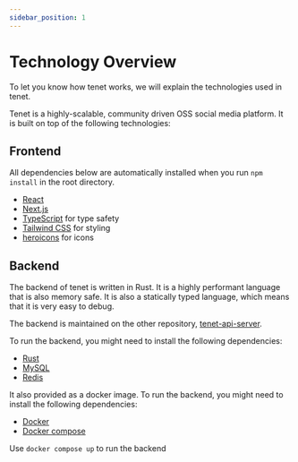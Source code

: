 ```yaml
---
sidebar_position: 1
---
```


# Technology Overview

To let you know how tenet works, we will explain the technologies used in tenet.

Tenet is a highly-scalable, community driven OSS social media platform. It is built on top of the following technologies:

## Frontend

All dependencies below are automatically installed when you run `npm install` in the root directory.

- [React](https://reactjs.org/)
- [Next.js](https://nextjs.org/)
- [TypeScript](https://www.typescriptlang.org/) for type safety
- [Tailwind CSS](https://tailwindcss.com/) for styling
- [heroicons](https://heroicons.com/) for icons


## Backend

The backend of tenet is written in Rust. It is a highly performant language that is also memory safe. It is also a statically typed language, which means that it is very easy to debug.

The backend is maintained on the other repository, [tenet-api-server](https://github.com/trishulaorg/tenet-api-server).

To run the backend, you might need to install the following dependencies:

- [Rust](https://www.rust-lang.org/)
- [MySQL](https://www.mysql.com/)
- [Redis](https://redis.io/)

It also provided as a docker image. To run the backend, you might need to install the following dependencies:

- [Docker](https://www.docker.com/)
- [Docker compose](https://docs.docker.com/compose/)

Use `docker compose up` to run the backend